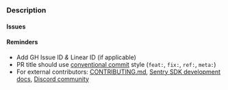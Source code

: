 ### Description
<!-- What changed and why? -->

#### Issues
<!--
* resolves: #1234
* resolves: LIN-1234
-->

#### Reminders
- Add GH Issue ID _&_ Linear ID (if applicable)
- PR title should use [conventional commit](https://develop.sentry.dev/engineering-practices/commit-messages/#type) style (`feat:`, `fix:`, `ref:`, `meta:`)
- For external contributors: [CONTRIBUTING.md](https://github.com/getsentry/sentry-symfony/blob/master/CONTRIBUTING.md), [Sentry SDK development docs](https://develop.sentry.dev/sdk/), [Discord community](https://discord.gg/Ww9hbqr)
